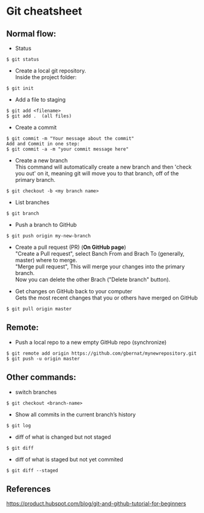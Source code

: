 # Git cheatsheet

## Normal flow:
- Status
```
$ git status
```

- Create a local git repository.   
Inside the project folder:
```
$ git init
```

- Add a file to staging  
```
$ git add <filename>
$ git add .  (all files)
```

- Create a commit
```
$ git commit -m "Your message about the commit"
Add and Commit in one step: 
$ git commit -a -m "your commit message here"
```

- Create a new branch  
This command will automatically create a new branch and then 'check you out' on it, meaning git will move you to that branch, off of the primary branch.
```
$ git checkout -b <my branch name>
```

- List branches
```
$ git branch
```

- Push a branch to GitHub
```
$ git push origin my-new-branch
```

- Create a pull request (PR) (**On GitHub page**)  
"Create a Pull request", select Banch From and Brach To (generally, master) where to merge.  
"Merge pull request", This will merge your changes into the primary branch.  
Now you can delete the other Brach ("Delete branch" button).

- Get changes on GitHub back to your computer  
Gets the most recent changes that you or others have merged on GitHub
```
$ git pull origin master
```

## Remote:
- Push a local repo to a new empty GitHub repo (synchronize)
```
$ git remote add origin https://github.com/gbernat/mynewrepository.git
$ git push -u origin master
```

## Other commands:
- switch branches
```
$ git checkout <branch-name>
```

- Show all commits in the current branch’s history
```
$ git log
```

- diff of what is changed but not staged
```
$ git diff
```

- diff of what is staged but not yet commited
```
$ git diff --staged
```

## References
https://product.hubspot.com/blog/git-and-github-tutorial-for-beginners